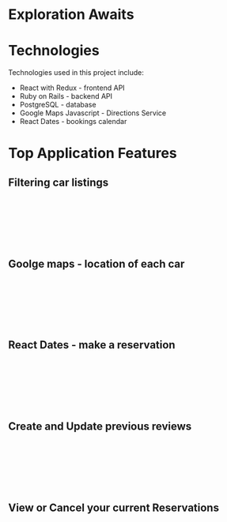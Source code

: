 # Exploration Awaits

# Technologies

Technologies used in this project include:

- React with Redux - frontend API
- Ruby on Rails - backend API
- PostgreSQL - database
- Google Maps Javascript - Directions Service
- React Dates - bookings calendar

# Top Application Features

## Filtering car listings

<img src="app/assets/images/readme/filter.gif" alt="">
<p>&nbsp;</p>
<p>&nbsp;</p>
<p>&nbsp;</p>


## Goolge maps - location of each car

<img src="app/assets/images/readme/map.gif" alt="">
<p>&nbsp;</p>
<p>&nbsp;</p>
<p>&nbsp;</p>

## React Dates - make a reservation

<img src="app/assets/images/readme/calendar.gif" alt="">
<p>&nbsp;</p>
<p>&nbsp;</p>
<p>&nbsp;</p>

## Create and Update previous reviews

<img src="app/assets/images/readme/review.gif" alt="">
<p>&nbsp;</p>
<p>&nbsp;</p>
<p>&nbsp;</p>

## View or Cancel your current Reservations

<img src="app/assets/images/readme/reservations.gif" alt="">
<p>&nbsp;</p>
<p>&nbsp;</p>
<p>&nbsp;</p>
